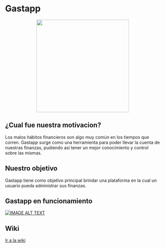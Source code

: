 # Gastapp

<p align="center"> 
  <img width="300" height="300" src="https://raw.githubusercontent.com/TTIP-UNQ-Team6/gastapp_doc/master/images/icon.png">
</p>

## ¿Cual fue nuestra motivacion?
Los malos hábitos financieros son algo muy común en los tiempos que corren. Gastapp surge como una herramienta para poder llevar la cuenta de nuestras finanzas, pudiendo así tener un mejor conocimiento y control sobre las mismas.

## Nuestro objetivo
Gastapp tiene como objetivo principal brindar una plataforma en la cual un usuario pueda administrar sus finanzas.

## Gastapp en funcionamiento

[![IMAGE ALT TEXT](http://img.youtube.com/vi/88lz0Xhs0U8/0.jpg)](https://www.youtube.com/watch?v=88lz0Xhs0U8 "Gastapp")



## Wiki
[Ir a la wiki](https://github.com/TTIP-UNQ-Team6/gastapp_doc/wiki)
